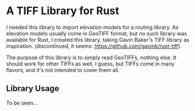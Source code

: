 A TIFF Library for Rust
=======================

I needed this library to import elevation models for a routing library. As
elevation models usually come in GeoTIFF format, but no such library was
available for Rust, I created this library, taking Gavin Baker's TIFF
library as inspiration. (discontinued, it seems:
https://github.com/gavinb/rust-tiff).

The purpose of this library is to simply read GeoTIFFs, nothing else. It should
work for other TIFFs as well, I guess, but TIFFs come in many flavors, and it's
not intended to cover them all.

Library Usage
-------------
To be seen...
